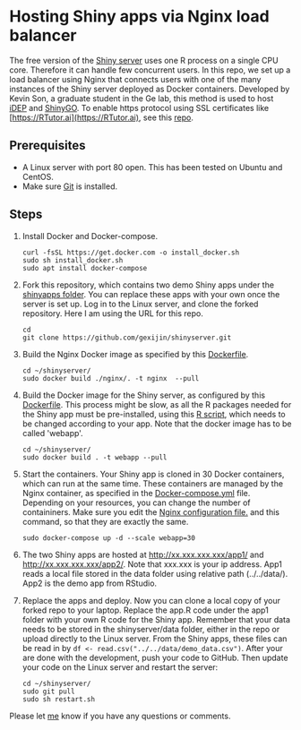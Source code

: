 # Hosting Shiny apps via Nginx load balancer

 The free version of the [Shiny server](https://posit.co/products/open-source/shinyserver/) uses one R process on a single CPU core. Therefore it can handle few concurrent users. In this repo, we set up a load balancer using Nginx that connects users with one of the many instances of the Shiny server deployed as Docker containers. Developed by Kevin Son, a graduate student in the Ge lab, this method is used to host [iDEP](http://bioinformatics.sdstate.edu/idep/) and  [ShinyGO](http://bioinformatics.sdstate.edu/go/).  To enable https protocol using SSL certificates like [https://RTutor.ai](https://RTutor.ai), see this [repo](https://github.com/gexijin/RTutor_server).
 
## Prerequisites
  + A Linux server with port 80 open. This has been tested on Ubuntu and CentOS. 
  + Make sure [Git](https://git-scm.com/book/en/v2/Getting-Started-Installing-Git) is installed.

## Steps
1.  Install Docker and Docker-compose.
    ```
    curl -fsSL https://get.docker.com -o install_docker.sh
    sudo sh install_docker.sh
    sudo apt install docker-compose
    ```
2.  Fork this repository, which contains two demo Shiny apps under the [shinyapps folder](https://github.com/gexijin/shinyserver/tree/main/shinyapps). You can replace these apps with your own once the server is set up. Log in to the Linux server, and clone the forked repository. Here I am using the URL for this repo.
     ```
     cd
     git clone https://github.com/gexijin/shinyserver.git
     ```

3. Build the Nginx Docker image as specified by this [Dockerfile](https://github.com/gexijin/shinyserver/blob/main/nginx/Dockerfile).
    ```
    cd ~/shinyserver/
    sudo docker build ./nginx/. -t nginx  --pull
    ```
4. Build the Docker image for the Shiny server, as configured by this [Dockerfile](https://github.com/gexijin/shinyserver/blob/main/Dockerfile). This process might be slow, as all the R packages needed for the Shiny app must be pre-installed, using this [R script](https://github.com/gexijin/shinyserver/blob/main/config/librarySetup.R), which needs to be changed according to your app. Note that the docker image has to be called 'webapp'.

    ```
    cd ~/shinyserver/
    sudo docker build . -t webapp --pull
    ```
5. Start the containers. Your Shiny app is cloned in 30 Docker containers, which can run at the same time.  These containers are managed by the Nginx container, as specified in the [Docker-compose.yml](https://github.com/gexijin/shinyserver/blob/main/docker-compose.yml) file. Depending on your resources, you can change the number of containiners. Make sure you edit the [Nginx configuration file.](https://github.com/gexijin/shinyserver/blob/main/nginx/nginx.conf) and this command, so that they are exactly the same.
    ```
    sudo docker-compose up -d --scale webapp=30
    ```
6. The two Shiny apps are hosted at http://xx.xxx.xxx.xxx/app1/ and http://xx.xxx.xxx.xxx/app2/. Note that xxx.xxx is your ip address. 
App1 reads a local file stored in the data folder using relative path (../../data/). App2 is the demo app from RStudio.

7. Replace the apps and deploy. Now you can clone a local copy of your forked repo to your laptop. Replace the app.R code under the  app1 folder with your own R code for the Shiny app. Remember that your data needs to be stored in the shinyserver/data folder, either in the repo or upload directly to the Linux server. From the Shiny apps, these files can be read in by ```df <- read.csv("../../data/demo_data.csv")```. After your are done with the development, push your code to GitHub. Then update your code on the Linux server and restart the server:
    ```
    cd ~/shinyserver/
    sudo git pull
    sudo sh restart.sh
    ```

Please let [me](https://twitter.com/StevenXGe) know if you have any questions or comments. 
